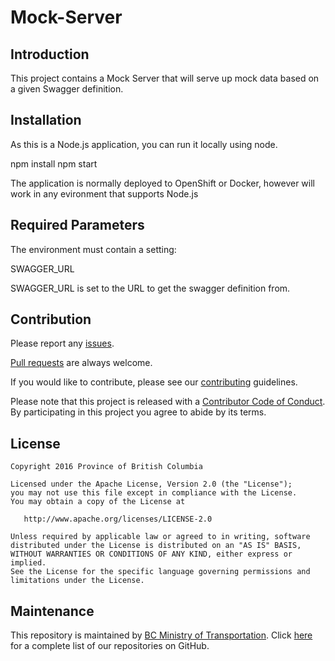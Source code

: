 Mock-Server
======================

Introduction
----------------

This project contains a Mock Server that will serve up mock data based on a given Swagger definition.

Installation
----------------

As this is a Node.js application, you can run it locally using node.

npm install
npm start

The application is normally deployed to OpenShift or Docker, however will work in any evironment that supports Node.js

Required Parameters
----------------
The environment must contain a setting:

SWAGGER_URL

SWAGGER_URL is set to the URL to get the swagger definition from.


Contribution
------------

Please report any [issues](https://github.com/bcgov/Swagger-Editor/issues).

[Pull requests](https://github.com/bcgov/Swagger-Editor/pulls) are always welcome.

If you would like to contribute, please see our [contributing](CONTRIBUTING.md) guidelines.

Please note that this project is released with a [Contributor Code of Conduct](CODE_OF_CONDUCT.md). By participating in this project you agree to abide by its terms.

License
-------

    Copyright 2016 Province of British Columbia

    Licensed under the Apache License, Version 2.0 (the "License");
    you may not use this file except in compliance with the License.
    You may obtain a copy of the License at 

       http://www.apache.org/licenses/LICENSE-2.0

    Unless required by applicable law or agreed to in writing, software
    distributed under the License is distributed on an "AS IS" BASIS,
    WITHOUT WARRANTIES OR CONDITIONS OF ANY KIND, either express or implied.
    See the License for the specific language governing permissions and
    limitations under the License.

Maintenance
-----------

This repository is maintained by [BC Ministry of Transportation](http://www.th.gov.bc.ca/).
Click [here](https://github.com/orgs/bcgov/teams/tran/repositories) for a complete list of our repositories on GitHub.
